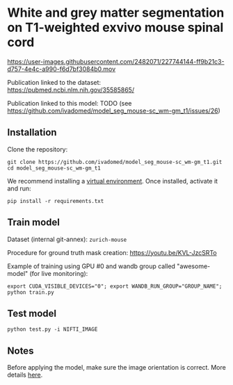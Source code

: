 # White and grey matter segmentation on T1-weighted exvivo mouse spinal cord

https://user-images.githubusercontent.com/2482071/227744144-ff9b21c3-d757-4e4c-a990-f6d7bf3084b0.mov

Publication linked to the dataset: https://pubmed.ncbi.nlm.nih.gov/35585865/

Publication linked to this model: TODO (see https://github.com/ivadomed/model_seg_mouse-sc_wm-gm_t1/issues/26)

## Installation

Clone the repository:
~~~
git clone https://github.com/ivadomed/model_seg_mouse-sc_wm-gm_t1.git
cd model_seg_mouse-sc_wm-gm_t1
~~~

We recommend installing a [virtual environment](https://docs.python.org/3/library/venv.html). Once installed, activate it and run:
~~~
pip install -r requirements.txt
~~~

## Train model

Dataset (internal git-annex): `zurich-mouse`

Procedure for ground truth mask creation: https://youtu.be/KVL-JzcSRTo

Example of training using GPU #0 and wandb group called "awesome-model" (for live monitoring):
~~~
export CUDA_VISIBLE_DEVICES="0"; export WANDB_RUN_GROUP="GROUP_NAME"; python train.py
~~~

## Test model

~~~
python test.py -i NIFTI_IMAGE
~~~

## Notes

Before applying the model, make sure the image orientation is correct. More details [here](https://github.com/ivadomed/model_seg_mouse-sc_wm-gm_t1/issues/25). 
